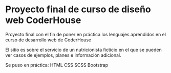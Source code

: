 # Proyecto final de curso de diseño web CoderHouse

Proyecto final con el fin de poner en práctica los lenguajes aprendidos en el curso de desarrollo web de CoderHouse

El sitio es sobre el servicio de un nutricionista ficticio en el que se pueden ver casos de ejemplos, planes e información adicional.

Se puso en práctica:
HTML
CSS
SCSS
Bootstrap
